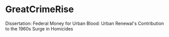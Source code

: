 # GreatCrimeRise
Dissertation: Federal Money for Urban Blood:  Urban Renewal's Contribution to the 1960s Surge in Homicides
